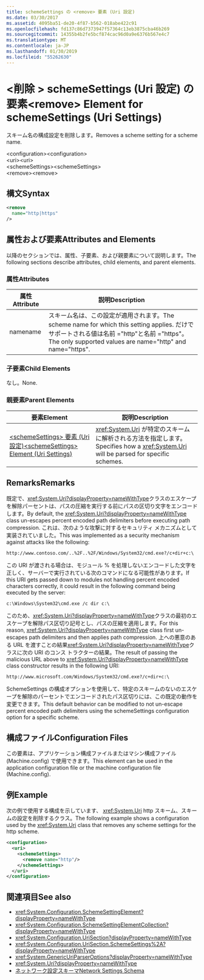 ```yaml
---
title: schemeSettings の <remove> 要素 (Uri 設定)
ms.date: 03/30/2017
ms.assetid: 4095ba51-de20-4f87-b562-018abe422c91
ms.openlocfilehash: fd137c86d7373947f57364c13eb3875cba46b269
ms.sourcegitcommit: 14355b4b2fe5bcf874cac96d0a9e6376b567e4c7
ms.translationtype: MT
ms.contentlocale: ja-JP
ms.lasthandoff: 01/30/2019
ms.locfileid: "55262630"
---
```

# <a name="remove-element-for-schemesettings-uri-settings"></a><span data-ttu-id="44702-102">\<削除 > schemeSettings (Uri 設定) の要素</span><span class="sxs-lookup"><span data-stu-id="44702-102">\<remove> Element for schemeSettings (Uri Settings)</span></span>
<span data-ttu-id="44702-103">スキーム名の構成設定を削除します。</span><span class="sxs-lookup"><span data-stu-id="44702-103">Removes a scheme setting for a scheme name.</span></span>  
  
 <span data-ttu-id="44702-104">\<configuration></span><span class="sxs-lookup"><span data-stu-id="44702-104">\<configuration></span></span>  
<span data-ttu-id="44702-105">\<uri></span><span class="sxs-lookup"><span data-stu-id="44702-105">\<uri></span></span>  
<span data-ttu-id="44702-106">\<schemeSettings></span><span class="sxs-lookup"><span data-stu-id="44702-106">\<schemeSettings></span></span>  
<span data-ttu-id="44702-107">\<remove></span><span class="sxs-lookup"><span data-stu-id="44702-107">\<remove></span></span>  
  
## <a name="syntax"></a><span data-ttu-id="44702-108">構文</span><span class="sxs-lookup"><span data-stu-id="44702-108">Syntax</span></span>  
  
```xml  
<remove
  name="http|https"
/>
```  
  
## <a name="attributes-and-elements"></a><span data-ttu-id="44702-109">属性および要素</span><span class="sxs-lookup"><span data-stu-id="44702-109">Attributes and Elements</span></span>  
 <span data-ttu-id="44702-110">以降のセクションでは、属性、子要素、および親要素について説明します。</span><span class="sxs-lookup"><span data-stu-id="44702-110">The following sections describe attributes, child elements, and parent elements.</span></span>  
  
### <a name="attributes"></a><span data-ttu-id="44702-111">属性</span><span class="sxs-lookup"><span data-stu-id="44702-111">Attributes</span></span>  
  
|<span data-ttu-id="44702-112">属性</span><span class="sxs-lookup"><span data-stu-id="44702-112">Attribute</span></span>|<span data-ttu-id="44702-113">説明</span><span class="sxs-lookup"><span data-stu-id="44702-113">Description</span></span>|  
|---------------|-----------------|  
|<span data-ttu-id="44702-114">name</span><span class="sxs-lookup"><span data-stu-id="44702-114">name</span></span>|<span data-ttu-id="44702-115">スキーム名は、この設定が適用されます。</span><span class="sxs-lookup"><span data-stu-id="44702-115">The scheme name for which this setting applies.</span></span> <span data-ttu-id="44702-116">だけでサポートされる値は名前 ="http"と名前 ="https"。</span><span class="sxs-lookup"><span data-stu-id="44702-116">The only supported values are name="http" and name="https".</span></span>|  
  
### <a name="child-elements"></a><span data-ttu-id="44702-117">子要素</span><span class="sxs-lookup"><span data-stu-id="44702-117">Child Elements</span></span>  
 <span data-ttu-id="44702-118">なし。</span><span class="sxs-lookup"><span data-stu-id="44702-118">None.</span></span>  
  
### <a name="parent-elements"></a><span data-ttu-id="44702-119">親要素</span><span class="sxs-lookup"><span data-stu-id="44702-119">Parent Elements</span></span>  
  
|<span data-ttu-id="44702-120">要素</span><span class="sxs-lookup"><span data-stu-id="44702-120">Element</span></span>|<span data-ttu-id="44702-121">説明</span><span class="sxs-lookup"><span data-stu-id="44702-121">Description</span></span>|  
|-------------|-----------------|  
|[<span data-ttu-id="44702-122">\<schemeSettings> 要素 (Uri 設定)</span><span class="sxs-lookup"><span data-stu-id="44702-122">\<schemeSettings> Element (Uri Settings)</span></span>](../../../../../docs/framework/configure-apps/file-schema/network/schemesettings-element-uri-settings.md)|<span data-ttu-id="44702-123"><xref:System.Uri> が特定のスキームに解析される方法を指定します。</span><span class="sxs-lookup"><span data-stu-id="44702-123">Specifies how a <xref:System.Uri> will be parsed for specific schemes.</span></span>|  
  
## <a name="remarks"></a><span data-ttu-id="44702-124">Remarks</span><span class="sxs-lookup"><span data-stu-id="44702-124">Remarks</span></span>  
 <span data-ttu-id="44702-125">既定で、<xref:System.Uri?displayProperty=nameWithType>クラスのエスケープを解除パーセントは、パスの圧縮を実行する前にパスの区切り文字をエンコードします。</span><span class="sxs-lookup"><span data-stu-id="44702-125">By default, the <xref:System.Uri?displayProperty=nameWithType> class un-escapes percent encoded path delimiters before executing path compression.</span></span> <span data-ttu-id="44702-126">これは、次のような攻撃に対するセキュリティ メカニズムとして実装されていました。</span><span class="sxs-lookup"><span data-stu-id="44702-126">This was implemented as a security mechanism against attacks like the following:</span></span>  
  
 `http://www.contoso.com/..%2F..%2F/Windows/System32/cmd.exe?/c+dir+c:\`  
  
 <span data-ttu-id="44702-127">この URI が渡される場合は、モジュール % を処理しないエンコードした文字を正しく、サーバーで実行されている次のコマンドになる可能性があります。</span><span class="sxs-lookup"><span data-stu-id="44702-127">If this URI gets passed down to modules not handling percent encoded characters correctly, it could result in the following command being executed by the server:</span></span>  
  
 `c:\Windows\System32\cmd.exe /c dir c:\`  
  
 <span data-ttu-id="44702-128">このため、<xref:System.Uri?displayProperty=nameWithType>クラスの最初のエスケープを解除パス区切り記号とし、パスの圧縮を適用します。</span><span class="sxs-lookup"><span data-stu-id="44702-128">For this reason, <xref:System.Uri?displayProperty=nameWithType> class first un-escapes path delimiters and then applies path compression.</span></span> <span data-ttu-id="44702-129">上への悪意のある URL を渡すことの結果<xref:System.Uri?displayProperty=nameWithType>クラスに次の URI のコンス トラクターの結果。</span><span class="sxs-lookup"><span data-stu-id="44702-129">The result of passing the malicious URL above to <xref:System.Uri?displayProperty=nameWithType> class constructor results in the following URI:</span></span>  
  
 `http://www.microsoft.com/Windows/System32/cmd.exe?/c+dir+c:\`  
  
 <span data-ttu-id="44702-130">SchemeSettings の構成オプションを使用して、特定のスキームのないのエスケープを解除のパーセントでエンコードされたパス区切りには、この既定の動作を変更できます。</span><span class="sxs-lookup"><span data-stu-id="44702-130">This default behavior can be modified to not un-escape percent encoded path delimiters using the schemeSettings configuration option for a specific scheme.</span></span>  
  
## <a name="configuration-files"></a><span data-ttu-id="44702-131">構成ファイル</span><span class="sxs-lookup"><span data-stu-id="44702-131">Configuration Files</span></span>  
 <span data-ttu-id="44702-132">この要素は、アプリケーション構成ファイルまたはマシン構成ファイル (Machine.config) で使用できます。</span><span class="sxs-lookup"><span data-stu-id="44702-132">This element can be used in the application configuration file or the machine configuration file (Machine.config).</span></span>  
  
## <a name="example"></a><span data-ttu-id="44702-133">例</span><span class="sxs-lookup"><span data-stu-id="44702-133">Example</span></span>  
 <span data-ttu-id="44702-134">次の例で使用する構成を示しています、 <xref:System.Uri> http スキーム、スキームの設定を削除するクラス。</span><span class="sxs-lookup"><span data-stu-id="44702-134">The following example shows a configuration used by the <xref:System.Uri> class that removes any scheme settings for the http scheme.</span></span>  
  
```xml  
<configuration>  
  <uri>  
    <schemeSettings>  
      <remove name="http"/>  
    </schemeSettings>  
  </uri>  
</configuration>  
```  
  
## <a name="see-also"></a><span data-ttu-id="44702-135">関連項目</span><span class="sxs-lookup"><span data-stu-id="44702-135">See also</span></span>
- <xref:System.Configuration.SchemeSettingElement?displayProperty=nameWithType>
- <xref:System.Configuration.SchemeSettingElementCollection?displayProperty=nameWithType>
- <xref:System.Configuration.UriSection?displayProperty=nameWithType>
- <xref:System.Configuration.UriSection.SchemeSettings%2A?displayProperty=nameWithType>
- <xref:System.GenericUriParserOptions?displayProperty=nameWithType>
- <xref:System.Uri?displayProperty=nameWithType>
- [<span data-ttu-id="44702-136">ネットワーク設定スキーマ</span><span class="sxs-lookup"><span data-stu-id="44702-136">Network Settings Schema</span></span>](../../../../../docs/framework/configure-apps/file-schema/network/index.md)
